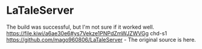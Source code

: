 # LaTaleServer
The build was successful, but I'm not sure if it worked well.
https://file.kiwi/a6ae30e6#ys7Vekze1PNPdZmWJZWVGg chd-s1
https://github.com/mago960806/LaTaleServer - The original source is here.
